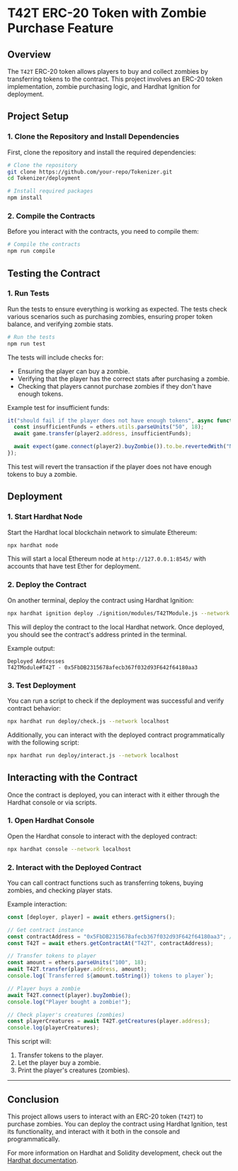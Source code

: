 # T42T ERC-20 Token with Zombie Purchase Feature

## Overview
The `T42T` ERC-20 token allows players to buy and collect zombies by transferring tokens to the contract. This project involves an ERC-20 token implementation, zombie purchasing logic, and Hardhat Ignition for deployment.

## Project Setup

### 1. Clone the Repository and Install Dependencies
First, clone the repository and install the required dependencies:

```bash
# Clone the repository
git clone https://github.com/your-repo/Tokenizer.git
cd Tokenizer/deployment

# Install required packages
npm install
```

### 2. Compile the Contracts
Before you interact with the contracts, you need to compile them:

```bash
# Compile the contracts
npm run compile
```

## Testing the Contract

### 1. Run Tests
Run the tests to ensure everything is working as expected. The tests check various scenarios such as purchasing zombies, ensuring proper token balance, and verifying zombie stats.

```bash
# Run the tests
npm run test
```

The tests will include checks for:

- Ensuring the player can buy a zombie.
- Verifying that the player has the correct stats after purchasing a zombie.
- Checking that players cannot purchase zombies if they don't have enough tokens.

Example test for insufficient funds:

```javascript
it("should fail if the player does not have enough tokens", async function () {
  const insufficientFunds = ethers.utils.parseUnits("50", 18);
  await game.transfer(player2.address, insufficientFunds);

  await expect(game.connect(player2).buyZombie()).to.be.revertedWith("Not enough tokens");
});
```

This test will revert the transaction if the player does not have enough tokens to buy a zombie.

## Deployment

### 1. Start Hardhat Node
Start the Hardhat local blockchain network to simulate Ethereum:

```bash
npx hardhat node
```

This will start a local Ethereum node at `http://127.0.0.1:8545/` with accounts that have test Ether for deployment.

### 2. Deploy the Contract
On another terminal, deploy the contract using Hardhat Ignition:

```bash
npx hardhat ignition deploy ./ignition/modules/T42TModule.js --network localhost
```

This will deploy the contract to the local Hardhat network. Once deployed, you should see the contract's address printed in the terminal.

Example output:
```
Deployed Addresses
T42TModule#T42T - 0x5FbDB2315678afecb367f032d93F642f64180aa3
```

### 3. Test Deployment
You can run a script to check if the deployment was successful and verify contract behavior:

```bash
npx hardhat run deploy/check.js --network localhost
```

Additionally, you can interact with the deployed contract programmatically with the following script:

```bash
npx hardhat run deploy/interact.js --network localhost
```

## Interacting with the Contract

Once the contract is deployed, you can interact with it either through the Hardhat console or via scripts.

### 1. Open Hardhat Console
Open the Hardhat console to interact with the deployed contract:

```bash
npx hardhat console --network localhost
```

### 2. Interact with the Deployed Contract
You can call contract functions such as transferring tokens, buying zombies, and checking player stats.

Example interaction:

```javascript
const [deployer, player] = await ethers.getSigners();

// Get contract instance
const contractAddress = "0x5FbDB2315678afecb367f032d93F642f64180aa3"; // Replace with actual deployed address
const T42T = await ethers.getContractAt("T42T", contractAddress);

// Transfer tokens to player
const amount = ethers.parseUnits("100", 18);
await T42T.transfer(player.address, amount);
console.log(`Transferred ${amount.toString()} tokens to player`);

// Player buys a zombie
await T42T.connect(player).buyZombie();
console.log("Player bought a zombie!");

// Check player's creatures (zombies)
const playerCreatures = await T42T.getCreatures(player.address);
console.log(playerCreatures);
```

This script will:

1. Transfer tokens to the player.
2. Let the player buy a zombie.
3. Print the player's creatures (zombies).

---

## Conclusion

This project allows users to interact with an ERC-20 token (`T42T`) to purchase zombies. You can deploy the contract using Hardhat Ignition, test its functionality, and interact with it both in the console and programmatically.

For more information on Hardhat and Solidity development, check out the [Hardhat documentation](https://hardhat.org/docs/).
